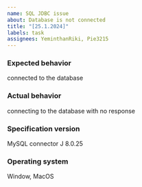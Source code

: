```yaml
---
name: SQL JDBC issue
about: Database is not connected
title: "[25.1.2024]"
labels: task
assignees: YeminthanRiki, Pie3215
---
```


### Expected behavior
connected to the database

### Actual behavior
connecting to the database with no response

### Specification version
MySQL connector J 8.0.25

### Operating system
Window, MacOS
